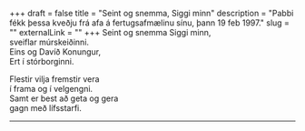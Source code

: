 +++
draft = false
title = "Seint og snemma, Siggi minn"
description = "Pabbi fékk þessa kveðju frá afa á fertugsafmælinu sínu, þann 19 feb 1997."
slug = ""
externalLink = ""
+++
Seint og snemma Siggi minn,  
sveiflar múrskeiðinni.  
Eins og Davíð Konungur,  
Ert í stórborginni.  

Flestir vilja fremstir vera  
í frama og í velgengni.  
Samt er best að geta og gera  
gagn með lífsstarfi.  
- - - -
